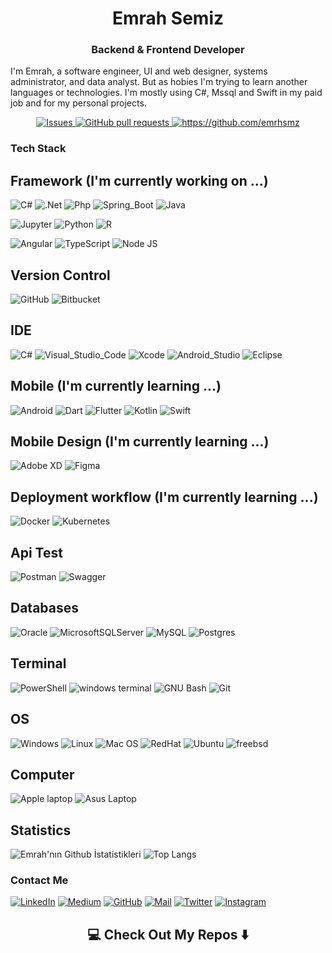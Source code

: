 <!--
### Hi there 👋
**emrhsmz/emrhsmz** is a ✨ _special_ ✨ repository because its `README.md` (this file) appears on your GitHub profile.

Here are some ideas to get you started:

- 🔭 I’m currently working on ...
- 🌱 I’m currently learning ...
- 👯 I’m looking to collaborate on ...
- 🤔 I’m looking for help with ...
- 💬 Ask me about ...
- 📫 How to reach me: ...
- 😄 Pronouns: ...
- ⚡ Fun fact: ...
-->
<h1 align="center">Emrah Semiz </h1>
<h3 align="center"> Backend & Frontend Developer </h3>

I'm Emrah, a software engineer, UI and web designer, systems administrator, and data analyst. But as hobies I'm trying to learn another languages or technologies. I'm mostly using C#, Mssql and Swift in my paid job and for my personal projects.
<p align="center">
    <a href="https://github.com/emrhsmz/github-readme-stats/issues">
      <img alt="Issues" src="https://img.shields.io/github/issues/emrhsmz/github-readme-stats?color=0088ff" />
    </a>
    <a href="https://github.com/emrhsmz/github-readme-stats/pulls">
      <img alt="GitHub pull requests" src="https://img.shields.io/github/issues-pr/emrhsmz/github-readme-stats?color=0088ff" />
    </a>
    <a href="#">
          <img src="https://komarev.com/ghpvc/?username=emrhsmz" alt="https://github.com/emrhsmz" />
    </a>
  </p>

### Tech Stack

## Framework (I'm currently working on ...)
![C#](https://img.shields.io/badge/c%23-%23239120.svg?style=for-the-badge&logo=c-sharp&logoColor=white)
![.Net](https://img.shields.io/badge/.NET-5C2D91?style=for-the-badge&logo=.net&logoColor=white)
![Php](https://img.shields.io/badge/PHP-777BB4?style=for-the-badge&logo=php&logoColor=white)
![Spring_Boot](https://img.shields.io/badge/Spring_Boot-F2F4F9?style=for-the-badge&logo=spring-boot)
![Java](https://img.shields.io/badge/Java-ED8B00?style=for-the-badge&logo=java&logoColor=white)

![Jupyter](https://img.shields.io/badge/Jupyter-F37626.svg?&style=for-the-badge&logo=Jupyter&logoColor=white)
![Python](https://img.shields.io/badge/python-3670A0?style=for-the-badge&logo=python&logoColor=ffdd54)
![R](https://img.shields.io/badge/R-276DC3?style=for-the-badge&logo=r&logoColor=white)

![Angular](https://img.shields.io/badge/angular-%23DD0031.svg?style=for-the-badge&logo=angular&logoColor=white)
![TypeScript](https://img.shields.io/badge/typescript-%23007ACC.svg?style=for-the-badge&logo=typescript&logoColor=white)
![Node JS](https://img.shields.io/badge/Node.js-339933?style=for-the-badge&logo=nodedotjs&logoColor=white)

## Version Control
![GitHub](https://img.shields.io/badge/GitHub-100000?style=for-the-badge&logo=github&logoColor=white)
![Bitbucket](https://img.shields.io/badge/Bitbucket-0747a6?style=for-the-badge&logo=bitbucket&logoColor=white)

## IDE

![C#](https://img.shields.io/badge/Visual_Studio-5C2D91?style=for-the-badge&logo=visual%20studio&logoColor=white)
![Visual_Studio_Code](https://img.shields.io/badge/Visual_Studio_Code-0078D4?style=for-the-badge&logo=visual%20studio%20code&logoColor=white)
![Xcode](https://img.shields.io/badge/Xcode-007ACC?style=for-the-badge&logo=Xcode&logoColor=white)
![Android_Studio](https://img.shields.io/badge/Android_Studio-3DDC84?style=for-the-badge&logo=android-studio&logoColor=white)
![Eclipse](https://img.shields.io/badge/Eclipse-2C2255?style=for-the-badge&logo=eclipse&logoColor=white)

## Mobile (I'm currently learning ...)
![Android](https://img.shields.io/badge/Android-3DDC84?style=for-the-badge&logo=android&logoColor=white)
![Dart](https://img.shields.io/badge/Dart-0175C2?style=for-the-badge&logo=dart&logoColor=white)
![Flutter](https://img.shields.io/badge/Flutter-02569B?style=for-the-badge&logo=flutter&logoColor=white)
![Kotlin](https://img.shields.io/badge/Kotlin-0095D5?&style=for-the-badge&logo=kotlin&logoColor=white)
![Swift](https://img.shields.io/badge/Swift-FA7343?style=for-the-badge&logo=swift&logoColor=white)

## Mobile Design (I'm currently learning ...)
![Adobe XD](https://img.shields.io/badge/Adobe%20XD-470137?style=for-the-badge&logo=Adobe%20XD&logoColor=#FF61F6)
![Figma](https://img.shields.io/badge/Figma-F24E1E?style=for-the-badge&logo=figma&logoColor=white)

## Deployment workflow (I'm currently learning ...)
![Docker](https://img.shields.io/badge/docker-%230db7ed.svg?style=for-the-badge&logo=docker&logoColor=white)
![Kubernetes](https://img.shields.io/badge/kubernetes-326ce5.svg?&style=for-the-badge&logo=kubernetes&logoColor=white)

## Api Test
![Postman](https://img.shields.io/badge/Postman-FF6C37?style=for-the-badge&logo=Postman&logoColor=white)
![Swagger](https://img.shields.io/badge/Swagger-85EA2D?style=for-the-badge&logo=Swagger&logoColor=white)

## Databases
![Oracle](https://img.shields.io/badge/Oracle-F80000?style=for-the-badge&logo=oracle&logoColor=white)
![MicrosoftSQLServer](https://img.shields.io/badge/Microsoft%20SQL%20Sever-CC2927?style=for-the-badge&logo=microsoft%20sql%20server&logoColor=white)
![MySQL](https://img.shields.io/badge/MySQL-005C84?style=for-the-badge&logo=mysql&logoColor=white)
![Postgres](https://img.shields.io/badge/postgres-%23316192.svg?style=for-the-badge&logo=postgresql&logoColor=white)

## Terminal
![PowerShell](https://img.shields.io/badge/PowerShell-5391FE?style=for-the-badge&logo=PowerShell&logoColor=white)
![windows terminal](https://img.shields.io/badge/windows%20terminal-4D4D4D?style=for-the-badge&logo=windows%20terminal&logoColor=white)
![GNU Bash](https://img.shields.io/badge/GNU%20Bash-4EAA25?style=for-the-badge&logo=GNU%20Bash&logoColor=white)
![Git](https://img.shields.io/badge/GIT-E44C30?style=for-the-badge&logo=git&logoColor=white)

## OS
![Windows](https://img.shields.io/badge/Windows-0078D6?style=for-the-badge&logo=windows&logoColor=white)
![Linux](https://img.shields.io/badge/Linux-FCC624?style=for-the-badge&logo=linux&logoColor=black)
![Mac OS](https://img.shields.io/badge/mac%20os-000000?style=for-the-badge&logo=apple&logoColor=white)
![RedHat](https://img.shields.io/badge/Red%20Hat-EE0000?style=for-the-badge&logo=redhat&logoColor=white)
![Ubuntu](https://img.shields.io/badge/Ubuntu-E95420?style=for-the-badge&logo=ubuntu&logoColor=white)
![freebsd](https://img.shields.io/badge/freebsd-AB2B28?style=for-the-badge&logo=freebsd&logoColor=white)

## Computer
![Apple laptop](https://img.shields.io/badge/Apple-MacBook_Pro_2012-333333?style=for-the-badge&logo=apple&logoColor=white)
![Asus Laptop](https://img.shields.io/badge/asus%20laptop-000000?style=for-the-badge&logo=asus&logoColor=white)

## Statistics

![Emrah'nın Github İstatistikleri](https://github-readme-stats.vercel.app/api?username=emrhsmz)
![Top Langs](https://github-readme-stats.vercel.app/api/top-langs/?username=emrhsmz&layout=compact)



### Contact Me
[![LinkedIn](https://img.shields.io/badge/linkedin-%230077B5.svg?style=for-the-badge&logo=linkedin&logoColor=white)](https://www.linkedin.com/in/emrahsemiz/)
[![Medium](https://img.shields.io/badge/Medium-12100E?style=for-the-badge&logo=medium&logoColor=white)](https://medium.com/@emrahsemiz52)
[![GitHub](https://img.shields.io/badge/github-%23121011.svg?style=for-the-badge&logo=github&logoColor=white)](https://github.com/emrhsmz/emrhsmz)
[![Mail](https://img.shields.io/badge/Gmail-D14836?style=for-the-badge&logo=gmail&logoColor=white)](mailto:emrahsemiz52@gmail.com)
[![Twitter](https://img.shields.io/badge/Twitter-1DA1F2?style=for-the-badge&logo=twitter&logoColor=white)](https://twitter.com/emrhsmz)
[![Instagram](https://img.shields.io/badge/Instagram-E4405F?style=for-the-badge&logo=instagram&logoColor=white)](http://instagram.com/emrahsmz)

<h2  align="center">💻 Check Out My Repos ⬇️ </h2>
